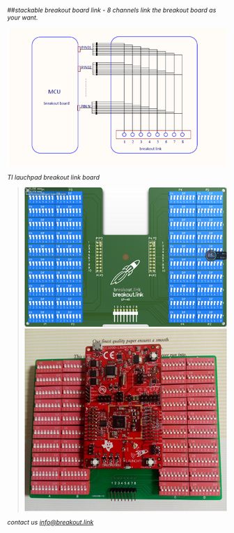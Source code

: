 
##*stackable breakout board link - 8 channels* *link the breakout board as your want.*

![description](/images/description.png)


*TI lauchpad breakout link board*
> ![description](/images/lp-40.png)
> ![lauchpad breakout link](/images/lp-40.jpg)

*contact us info@breakout.link*
